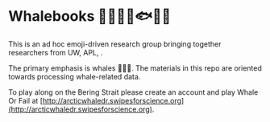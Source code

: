 # Whalebooks 🐬🐳🐋🌊🐟🐠🐡


This is an ad hoc emoji-driven research group bringing together researchers from UW, APL, <affiliates>. 


The primary emphasis is whales 🐬🐳🐋. The materials in this repo are oriented towards processing whale-related data. 


To play along on the Bering Strait please create an account and play Whale Or Fail at 
[http://arcticwhaledr.swipesforscience.org](http://arcticwhaledr.swipesforscience.org).
